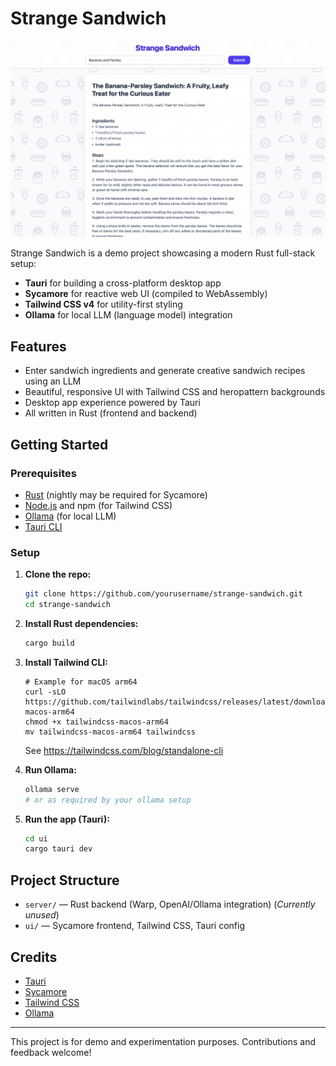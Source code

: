 # Strange Sandwich

![Screenshot](screenshot.png)

Strange Sandwich is a demo project showcasing a modern Rust full-stack setup:

- **Tauri** for building a cross-platform desktop app
- **Sycamore** for reactive web UI (compiled to WebAssembly)
- **Tailwind CSS v4** for utility-first styling
- **Ollama** for local LLM (language model) integration

## Features
- Enter sandwich ingredients and generate creative sandwich recipes using an LLM
- Beautiful, responsive UI with Tailwind CSS and heropattern backgrounds
- Desktop app experience powered by Tauri
- All written in Rust (frontend and backend)

## Getting Started

### Prerequisites
- [Rust](https://rustup.rs/) (nightly may be required for Sycamore)
- [Node.js](https://nodejs.org/) and npm (for Tailwind CSS)
- [Ollama](https://ollama.com/) (for local LLM)
- [Tauri CLI](https://tauri.app/v1/guides/getting-started/prerequisites/)

### Setup

1. **Clone the repo:**
   ```sh
   git clone https://github.com/yourusername/strange-sandwich.git
   cd strange-sandwich
   ```
2. **Install Rust dependencies:**
   ```sh
   cargo build
   ```
3. **Install Tailwind CLI:**
   ```
   # Example for macOS arm64
   curl -sLO https://github.com/tailwindlabs/tailwindcss/releases/latest/download/tailwindcss-macos-arm64
   chmod +x tailwindcss-macos-arm64
   mv tailwindcss-macos-arm64 tailwindcss
   ```

   See https://tailwindcss.com/blog/standalone-cli
4. **Run Ollama:**
   ```sh
   ollama serve
   # or as required by your ollama setup
   ```
5. **Run the app (Tauri):**
   ```sh
   cd ui
   cargo tauri dev
   ```

## Project Structure
- `server/` — Rust backend (Warp, OpenAI/Ollama integration) (*Currently unused*)
- `ui/` — Sycamore frontend, Tailwind CSS, Tauri config

## Credits
- [Tauri](https://tauri.app/)
- [Sycamore](https://sycamore-rs.netlify.app/)
- [Tailwind CSS](https://tailwindcss.com/)
- [Ollama](https://ollama.com/)

---

This project is for demo and experimentation purposes. Contributions and feedback welcome!

